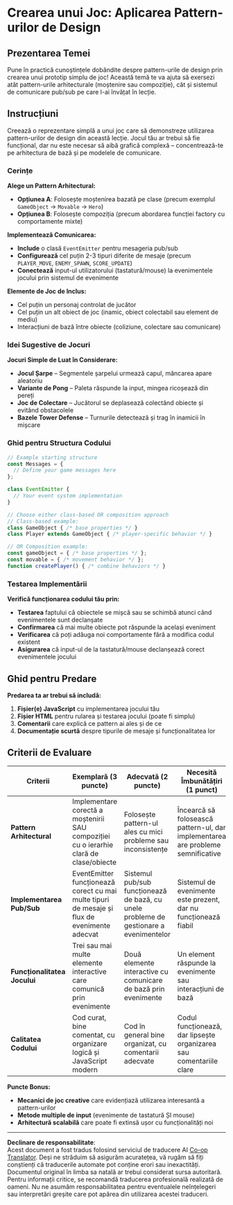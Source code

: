 <!--
CO_OP_TRANSLATOR_METADATA:
{
  "original_hash": "c8fc39a014d08247c082878122e2ba73",
  "translation_date": "2025-10-24T22:18:58+00:00",
  "source_file": "6-space-game/1-introduction/assignment.md",
  "language_code": "ro"
}
-->
# Crearea unui Joc: Aplicarea Pattern-urilor de Design

## Prezentarea Temei

Pune în practică cunoștințele dobândite despre pattern-urile de design prin crearea unui prototip simplu de joc! Această temă te va ajuta să exersezi atât pattern-urile arhitecturale (moștenire sau compoziție), cât și sistemul de comunicare pub/sub pe care l-ai învățat în lecție.

## Instrucțiuni

Creează o reprezentare simplă a unui joc care să demonstreze utilizarea pattern-urilor de design din această lecție. Jocul tău ar trebui să fie funcțional, dar nu este necesar să aibă grafică complexă – concentrează-te pe arhitectura de bază și pe modelele de comunicare.

### Cerințe

**Alege un Pattern Arhitectural:**
- **Opțiunea A**: Folosește moștenirea bazată pe clase (precum exemplul `GameObject` → `Movable` → `Hero`)
- **Opțiunea B**: Folosește compoziția (precum abordarea funcției factory cu comportamente mixte)

**Implementează Comunicarea:**
- **Include** o clasă `EventEmitter` pentru mesageria pub/sub
- **Configurează** cel puțin 2-3 tipuri diferite de mesaje (precum `PLAYER_MOVE`, `ENEMY_SPAWN`, `SCORE_UPDATE`)
- **Conectează** input-ul utilizatorului (tastatură/mouse) la evenimentele jocului prin sistemul de evenimente

**Elemente de Joc de Inclus:**
- Cel puțin un personaj controlat de jucător
- Cel puțin un alt obiect de joc (inamic, obiect colectabil sau element de mediu)
- Interacțiuni de bază între obiecte (coliziune, colectare sau comunicare)

### Idei Sugestive de Jocuri

**Jocuri Simple de Luat în Considerare:**
- **Jocul Șarpe** – Segmentele șarpelui urmează capul, mâncarea apare aleatoriu
- **Variante de Pong** – Paleta răspunde la input, mingea ricoșează din pereți
- **Joc de Colectare** – Jucătorul se deplasează colectând obiecte și evitând obstacolele
- **Bazele Tower Defense** – Turnurile detectează și trag în inamicii în mișcare

### Ghid pentru Structura Codului

```javascript
// Example starting structure
const Messages = {
  // Define your game messages here
};

class EventEmitter {
  // Your event system implementation
}

// Choose either class-based OR composition approach
// Class-based example:
class GameObject { /* base properties */ }
class Player extends GameObject { /* player-specific behavior */ }

// OR Composition example:
const gameObject = { /* base properties */ };
const movable = { /* movement behavior */ };
function createPlayer() { /* combine behaviors */ }
```

### Testarea Implementării

**Verifică funcționarea codului tău prin:**
- **Testarea** faptului că obiectele se mișcă sau se schimbă atunci când evenimentele sunt declanșate
- **Confirmarea** că mai multe obiecte pot răspunde la același eveniment
- **Verificarea** că poți adăuga noi comportamente fără a modifica codul existent
- **Asigurarea** că input-ul de la tastatură/mouse declanșează corect evenimentele jocului

## Ghid pentru Predare

**Predarea ta ar trebui să includă:**
1. **Fișier(e) JavaScript** cu implementarea jocului tău
2. **Fișier HTML** pentru rularea și testarea jocului (poate fi simplu)
3. **Comentarii** care explică ce pattern ai ales și de ce
4. **Documentație scurtă** despre tipurile de mesaje și funcționalitatea lor

## Criterii de Evaluare

| Criterii | Exemplară (3 puncte) | Adecvată (2 puncte) | Necesită Îmbunătățiri (1 punct) |
|----------|----------------------|---------------------|----------------------------------|
| **Pattern Arhitectural** | Implementare corectă a moștenirii SAU compoziției cu o ierarhie clară de clase/obiecte | Folosește pattern-ul ales cu mici probleme sau inconsistențe | Încearcă să folosească pattern-ul, dar implementarea are probleme semnificative |
| **Implementarea Pub/Sub** | EventEmitter funcționează corect cu mai multe tipuri de mesaje și flux de evenimente adecvat | Sistemul pub/sub funcționează de bază, cu unele probleme de gestionare a evenimentelor | Sistemul de evenimente este prezent, dar nu funcționează fiabil |
| **Funcționalitatea Jocului** | Trei sau mai multe elemente interactive care comunică prin evenimente | Două elemente interactive cu comunicare de bază prin evenimente | Un element răspunde la evenimente sau interacțiuni de bază |
| **Calitatea Codului** | Cod curat, bine comentat, cu organizare logică și JavaScript modern | Cod în general bine organizat, cu comentarii adecvate | Codul funcționează, dar lipsește organizarea sau comentariile clare |

**Puncte Bonus:**
- **Mecanici de joc creative** care evidențiază utilizarea interesantă a pattern-urilor
- **Metode multiple de input** (evenimente de tastatură ȘI mouse)
- **Arhitectură scalabilă** care poate fi extinsă ușor cu funcționalități noi

---

**Declinare de responsabilitate**:  
Acest document a fost tradus folosind serviciul de traducere AI [Co-op Translator](https://github.com/Azure/co-op-translator). Deși ne străduim să asigurăm acuratețea, vă rugăm să fiți conștienți că traducerile automate pot conține erori sau inexactități. Documentul original în limba sa natală ar trebui considerat sursa autoritară. Pentru informații critice, se recomandă traducerea profesională realizată de oameni. Nu ne asumăm responsabilitatea pentru eventualele neînțelegeri sau interpretări greșite care pot apărea din utilizarea acestei traduceri.